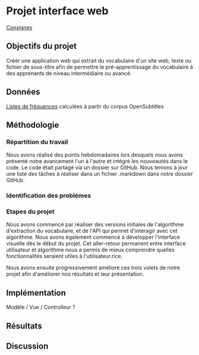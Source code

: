 # Projet interface web

[Consignes](https://loicgrobol.github.io/web-interfaces/assignments/projets.html)

## Objectifs du projet

Créer une application web qui extrait du vocabulaire d'un site web, texte ou fichier de sous-titre afin de permettre le pré-apprentissage du vocabulaire à des apprenants de niveau intermédiaire ou avancé.

## Données

[Listes de fréquences](https://github.com/hermitdave/FrequencyWords) calculées à partir du corpus OpenSubtitles

## Méthodologie

### Répartition du travail

Nous avons réalisé des points hebdomadaires lors desquels nous avons présenté notre avancement l'un à l'autre et intégré les nouveautés dans le code. Le code était partagé via un dossier sur GitHub. Nous tenions à jour une liste des tâches à réaliser dans un fichier .markdown dans notre dossier GitHub.

### Identification des problèmes

### Etapes du projet

Nous avons commencé par réaliser des versions initiales de l'algorithme d'extraction du vocabulaire, et de l'API qui permet d'interagir avec cet algorithme. Nous avons également commencé à développer l'interface visuelle dès le début du projet. Cet aller-retour permanent entre interface utilisateur et algorithme nous a permis de mieux comprendre quelles fonctionnalités seraient utiles à l'utilisateur.rice.

Nous avons ensuite progressivement amélioré ces trois volets de notre projet afin d'améliorer nos résultats et leur présentation.

## Implémentation

Modèle / Vue / Controlleur ?

## Résultats

## Discussion

